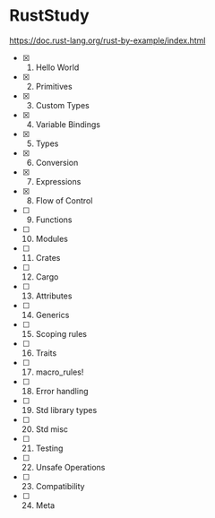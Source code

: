 # RustStudy
https://doc.rust-lang.org/rust-by-example/index.html

- [x] 1. Hello World
- [x] 2. Primitives
- [x] 3. Custom Types
- [x] 4. Variable Bindings
- [x] 5. Types
- [x] 6. Conversion
- [x] 7. Expressions
- [x] 8. Flow of Control
- [ ] 9. Functions
- [ ] 10. Modules
- [ ] 11. Crates
- [ ] 12. Cargo
- [ ] 13. Attributes
- [ ] 14. Generics
- [ ] 15. Scoping rules
- [ ] 16. Traits
- [ ] 17. macro_rules!
- [ ] 18. Error handling
- [ ] 19. Std library types
- [ ] 20. Std misc
- [ ] 21. Testing
- [ ] 22. Unsafe Operations
- [ ] 23. Compatibility
- [ ] 24. Meta
